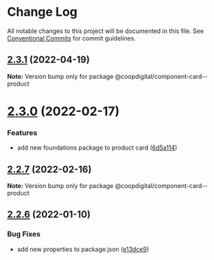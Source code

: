# Change Log

All notable changes to this project will be documented in this file.
See [Conventional Commits](https://conventionalcommits.org) for commit guidelines.

## [2.3.1](https://github.com/coopdigital/coop-frontend/compare/@coopdigital/component-card--product@2.3.0...@coopdigital/component-card--product@2.3.1) (2022-04-19)

**Note:** Version bump only for package @coopdigital/component-card--product





# [2.3.0](https://github.com/coopdigital/coop-frontend/compare/@coopdigital/component-card--product@2.2.7...@coopdigital/component-card--product@2.3.0) (2022-02-17)


### Features

* add new foundations package to product card ([6d5a114](https://github.com/coopdigital/coop-frontend/commit/6d5a114139e4a5a198bc10505be586799b5fd93a))





## [2.2.7](https://github.com/coopdigital/coop-frontend/compare/@coopdigital/component-card--product@2.2.6...@coopdigital/component-card--product@2.2.7) (2022-02-16)

**Note:** Version bump only for package @coopdigital/component-card--product





## [2.2.6](https://github.com/coopdigital/coop-frontend/compare/@coopdigital/component-card--product@2.2.5...@coopdigital/component-card--product@2.2.6) (2022-01-10)


### Bug Fixes

* add new properties to package.json ([e13dce9](https://github.com/coopdigital/coop-frontend/commit/e13dce94798600b80da4d0183ce96331b91c72aa))
